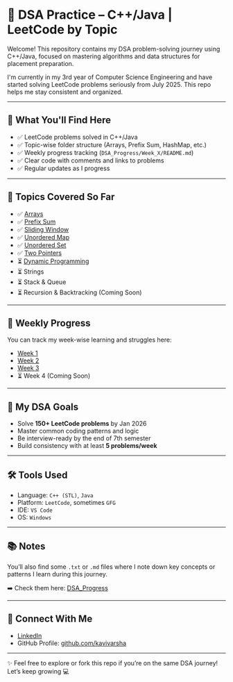 # 🧠 DSA Practice – C++/Java | LeetCode by Topic

Welcome! This repository contains my DSA problem-solving journey using C++/Java, focused on mastering algorithms and data structures for placement preparation.

I'm currently in my 3rd year of Computer Science Engineering and have started solving LeetCode problems seriously from July 2025. This repo helps me stay consistent and organized.

---

## 📌 What You'll Find Here

- ✅ LeetCode problems solved in C++/Java
- ✅ Topic-wise folder structure (Arrays, Prefix Sum, HashMap, etc.)
- ✅ Weekly progress tracking (`DSA_Progress/Week_X/README.md`)
- ✅ Clear code with comments and links to problems
- ✅ Regular updates as I progress

---

## 🧩 Topics Covered So Far

- ✅ [Arrays](./Arrays)
- ✅ [Prefix Sum](./Prefix_sum)
- ✅ [Sliding Window](./Sliding_Window)
- ✅ [Unordered Map](./Unordered_map)
- ✅ [Unordered Set](./Unordered_set)
- ✅ [Two Pointers](./Two_Pointers)
- ⏳ [Dynamic Programming](./Dynamic%20Programming)
- ⏳ Strings
- ⏳ Stack & Queue
- ⏳ Recursion & Backtracking (Coming Soon)

---

## 📆 Weekly Progress

You can track my week-wise learning and struggles here:
- [Week 1](./DSA_Progress/Week_1.md)
- [Week 2](./DSA_Progress/Week_2.md)
- [Week 3](./DSA_Progress/Week_3.md)
- ⏳ Week 4 (Coming Soon)

---

## 🎯 My DSA Goals

- Solve **150+ LeetCode problems** by Jan 2026  
- Master common coding patterns and logic  
- Be interview-ready by the end of 7th semester  
- Build consistency with at least **5 problems/week**

---

## 🛠️ Tools Used

- Language: `C++ (STL)`, `Java`  
- Platform: `LeetCode`, sometimes `GFG`  
- IDE: `VS Code`  
- OS: `Windows`

---

## 📚 Notes

You’ll also find some `.txt` or `.md` files where I note down key concepts or patterns I learn during this journey.

➡️ Check them here: [DSA_Progress](./DSA_Progress)

---

## 🤝 Connect With Me

- [LinkedIn](https://www.linkedin.com/in/kavi-varsha/)  
- GitHub Profile: [github.com/kavivarsha](https://github.com/kavivarsha)

---

✨ Feel free to explore or fork this repo if you’re on the same DSA journey! Let’s keep growing 💻
